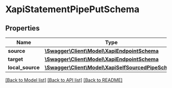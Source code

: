 # XapiStatementPipePutSchema

## Properties
Name | Type | Description | Notes
------------ | ------------- | ------------- | -------------
**source** | [**\Swagger\Client\Model\XapiEndpointSchema**](XapiEndpointSchema.md) |  | [optional] 
**target** | [**\Swagger\Client\Model\XapiEndpointSchema**](XapiEndpointSchema.md) |  | [optional] 
**local_source** | [**\Swagger\Client\Model\XapiSelfSourcedPipeSchema**](XapiSelfSourcedPipeSchema.md) |  | [optional] 

[[Back to Model list]](../../README.md#documentation-for-models) [[Back to API list]](../../README.md#documentation-for-api-endpoints) [[Back to README]](../../README.md)

